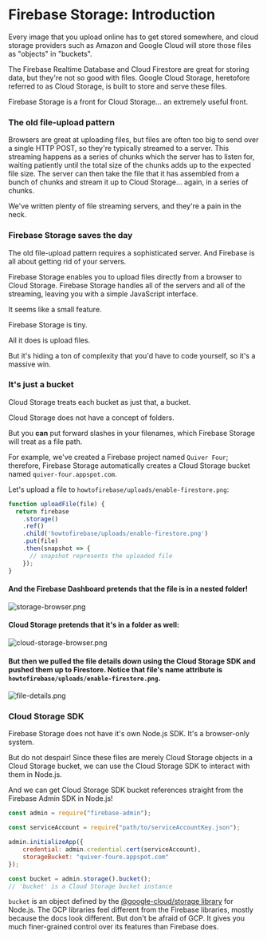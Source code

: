 # Firebase Storage: Introduction

Every image that you upload online has to get stored somewhere, and cloud storage providers such as Amazon and Google Cloud will store those files as "objects" in "buckets".

The Firebase Realtime Database and Cloud Firestore are great for storing data, but they're not so good with files. Google Cloud Storage, heretofore referred to as Cloud Storage, is built to store and serve these files.

Firebase Storage is a front for Cloud Storage... an extremely useful front.

### The old file-upload pattern

Browsers are great at uploading files, but files are often too big to send over a single HTTP POST, so they're typically streamed to a server. This streaming happens as a series of chunks which the server has to listen for, waiting patiently until the total size of the chunks adds up to the expected file size. The server can then take the file that it has assembled from a bunch of chunks and stream it up to Cloud Storage... again, in a series of chunks.

We've written plenty of file streaming servers, and they're a pain in the neck.

### Firebase Storage saves the day

The old file-upload pattern requires a sophisticated server. And Firebase is all about getting rid of your servers.

Firebase Storage enables you to upload files directly from a browser to Cloud Storage. Firebase Storage handles all of the servers and all of the streaming, leaving you with a simple JavaScript interface.

It seems like a small feature.

Firebase Storage is tiny. 

All it does is upload files. 

But it's hiding a ton of complexity that you'd have to code yourself, so it's a massive win.

### It's just a bucket

Cloud Storage treats each bucket as just that, a bucket.

Cloud Storage does not have a concept of folders.

But you **can** put forward slashes in your filenames, which Firebase Storage will treat as a file path.

For example, we've created a Firebase project named `Quiver Four`; therefore, Firebase Storage automatically creates a Cloud Storage bucket named `quiver-four.appspot.com`.

Let's upload a file to `howtofirebase/uploads/enable-firestore.png`:

```javascript
function uploadFile(file) {
  return firebase
    .storage()
    .ref()
    .child('howtofirebase/uploads/enable-firestore.png')
    .put(file)
    .then(snapshot => {
      // snapshot represents the uploaded file
    });
}
```

#### And the Firebase Dashboard pretends that the file is in a nested folder!


![storage-browser.png](https://goo.gl/zpYKzh)


#### Cloud Storage pretends that it's in a folder as well:

![cloud-storage-browser.png](https://goo.gl/j7kVrS)

#### But then we pulled the file details down using the Cloud Storage SDK and pushed them up to Firestore. Notice that file's name attribute is `howtofirebase/uploads/enable-firestore.png`.

![file-details.png](https://goo.gl/YQPnMR)

### Cloud Storage SDK

Firebase Storage does not have it's own Node.js SDK. It's a browser-only system.

But do not despair! Since these files are merely Cloud Storage objects in a Cloud Storage bucket, we can use the Cloud Storage SDK to interact with them in Node.js.

And we can get Cloud Storage SDK bucket references straight from the Firebase Admin SDK in Node.js!

```javascript
const admin = require("firebase-admin");

const serviceAccount = require("path/to/serviceAccountKey.json");

admin.initializeApp({
    credential: admin.credential.cert(serviceAccount),
    storageBucket: "quiver-foure.appspot.com"
});

const bucket = admin.storage().bucket();
// 'bucket' is a Cloud Storage bucket instance
```

`bucket` is an object defined by the [@google-cloud/storage library](https://cloud.google.com/nodejs/docs/reference/storage/1.5.x/Bucket) for Node.js. The GCP libraries feel different from the Firebase libraries, mostly because the docs look different. But don't be afraid of GCP. It gives you much finer-grained control over its features than Firebase does.




